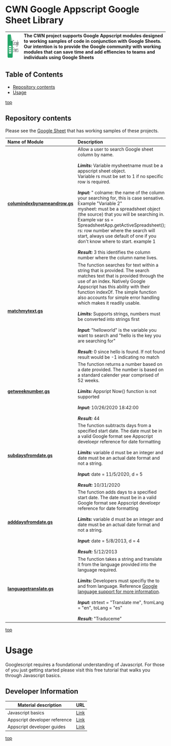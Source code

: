 # <a name="top">CWN Google Appscript Google Sheet Library</a> 

|<img src="./images/google-sheets-logo.png" width="195" height="75">  | The CWN project supports Google Appscript modules designed to working samples of code in conjunction with Google Sheets.  Our intention is to provide the Google community with working modules that can save time and add effiencies to teams and individuals using Google Sheets |
 :-------- | :----------- | 

## Table of Contents

- [Repository contents](#repository-contents)
- [Usage](#usage)


[top](#top)

## Repository contents

Please see the [Google Sheet](https://docs.google.com/spreadsheets/d/1F_uhD4xFrUvJz38mkVfs90m-3nAfeSe17zF_rXk3DNw/edit#gid=0) that has working samples of these projects.  

| Name of Module | Description | 
| :-------- | :----------- | 
| [**columindexbynameandrow.gs**](https://github.com/cwnit/toolkits/blob/master/collections/googleappscript/google_sheets/columindexbynameandrow.gs) | Allow a user to search Google sheet column by name. <br> <br> *__Limits:__* Variable mysheetname must be a appscript sheet object.  <br> Variable rs must be set to 1 if no specific row is required.   <br><br> *__Input:__* "  colname:  the name of the column your searching for, this is case sensative.  Example "Variable 2" <br>  mysheet:  must be a spreadsheet object (the source) that you will be searching in.  Example var ss = SpreadsheetApp.getActiveSpreadsheet(); <br> rs:  row number where the search will start, always use default of one if you don't know where to start.  example 1  <br> <br> *__Result:__*  3 this identifies the column number where the column name lives. |
| [**matchmytext.gs**](https://github.com/cwnit/toolkits/blob/master/collections/googleappscript/google_sheets/matchtext.gs) | The function searches for text within a string that is provided. The search matches text that is provided through the use of an index.  Natively Google Appscript has this ability with their function indexOf.  The simple function also accounts for simple error handling which makes it readily usable. <br> <br> *__Limits:__*  Supports strings, numbers must be converted into strings first   <br><br> *__Input:__* "helloworld" is the variable you want to search and "hello is the key you are searching for"  <br> <br> *__Result:__*  0 since hello is found.  If not found result would be -1 indicating no match | 
| [**getweeknumber.gs**](https://github.com/cwnit/toolkits/blob/master/collections/googleappscript/google_sheets/getweeknumber.gs) | The function returns a number based on a date provided.  The number is based on a standard calender year comprised of 52 weeks. <br> <br>  *__Limits:__*  Appsript Now() function is not supported   <br><br> *__Input:__* 10/26/2020 18:42:00 <br> <br> *__Result:__* 44 |
| [**subdaysfromdate.gs**](https://github.com/cwnit/toolkits/blob/master/collections/googleappscript/google_sheets/subdaysfromdate.gs) | The function subtracts days from a specified start date.  The date must be in a valid Google format see Appscript develoepr reference for date formatting <br> <br>  *__Limits:__*  variable d must be an integer and date must be an actual date format and not a string.  <br><br> *__Input:__* date = 11/5/2020, d = 5 <br> <br> *__Result:__* 10/31/2020 |
| [**adddaysfromdate.gs**](https://github.com/cwnit/toolkits/blob/master/collections/googleappscript/google_sheets/adddaysfromdate.gs) | The function adds days to a specified start date.  The date must be in a valid Google format see Appscript develoepr reference for date formatting <br> <br>  *__Limits:__*  variable d must be an integer and date must be an actual date format and not a string.  <br><br> *__Input:__* date = 5/8/2013, d = 4 <br> <br> *__Result:__* 5/12/2013|
| [**languagetranslate.gs**](https://github.com/cwnit/toolkits/blob/master/collections/googleappscript/google_sheets/languagetranslate.gs) | The function takes a string and translate it from the language provided into the language required.  <br> <br>  *__Limits:__*  Developers must specifiy the to and from language.  Reference [Google language support for more information](https://cloud.google.com/translate/docs/languages).  <br><br> *__Input:__* strtext = "Translate me", fromLang = "en", toLang = "es" <br> <br> *__Result:__* "Traduceme" |

[top](#top)


# Usage
Googlescript requires a foundational understanding of Javascript.  For those of you just getting started please visit this free tutorial that walks you through Javascript basics.

## Developer Information ##
| Material description | URL |
| ---------- | ------------ |
| Javascript basics | [Link](https://www.w3schools.com/js/DEFAULT.asp) |
| Appscript developer reference | [Link](https://developers.google.com/apps-script/reference/) |
| Appscript developer guides | [Link](https://developers.google.com/google-ads/scripts/docs/your-first-script) |



[top](#top)
